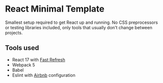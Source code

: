 # **React Minimal Template**
Smallest setup required to get React up and running. No CSS preprocessors or testing libraries included, only tools that usually don't change between projects.


## Tools used

- React 17 with [Fast Refresh](https://github.com/facebook/react/issues/16604)
- Webpack 5
- Babel
- Eslint with [Airbnb](https://github.com/airbnb/javascript) configuration
